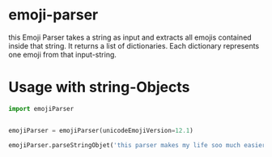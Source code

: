# emoji-parser
this Emoji Parser takes a string as input and extracts all emojis contained inside that string.  It returns a list of dictionaries. Each dictionary represents one emoji from that input-string.

# Usage with string-Objects
```python
import emojiParser


emojiParser = emojiParser(unicodeEmojiVersion=12.1)

emojiParser.parseStringObjet('this parser makes my life soo much easier 🤲 👨🏼‍🦱 👩🏾‍🦰 😂')
